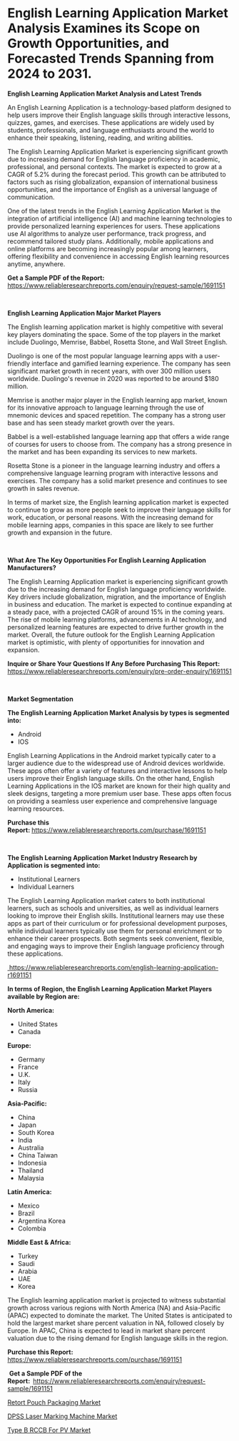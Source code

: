 <p><h1>English Learning Application Market Analysis Examines its Scope on Growth Opportunities, and Forecasted Trends Spanning from 2024 to 2031.</h1></p><p><strong>English Learning Application Market Analysis and Latest Trends</strong></p>
<p><p>An English Learning Application is a technology-based platform designed to help users improve their English language skills through interactive lessons, quizzes, games, and exercises. These applications are widely used by students, professionals, and language enthusiasts around the world to enhance their speaking, listening, reading, and writing abilities.</p><p>The English Learning Application Market is experiencing significant growth due to increasing demand for English language proficiency in academic, professional, and personal contexts. The market is expected to grow at a CAGR of 5.2% during the forecast period. This growth can be attributed to factors such as rising globalization, expansion of international business opportunities, and the importance of English as a universal language of communication.</p><p>One of the latest trends in the English Learning Application Market is the integration of artificial intelligence (AI) and machine learning technologies to provide personalized learning experiences for users. These applications use AI algorithms to analyze user performance, track progress, and recommend tailored study plans. Additionally, mobile applications and online platforms are becoming increasingly popular among learners, offering flexibility and convenience in accessing English learning resources anytime, anywhere.</p></p>
<p><strong>Get a Sample PDF of the Report:&nbsp;</strong> <a href="https://www.reliableresearchreports.com/enquiry/request-sample/1691151">https://www.reliableresearchreports.com/enquiry/request-sample/1691151</a></p>
<p>&nbsp;</p>
<p><strong>English Learning Application Major Market Players</strong></p>
<p><p>The English learning application market is highly competitive with several key players dominating the space. Some of the top players in the market include Duolingo, Memrise, Babbel, Rosetta Stone, and Wall Street English.</p><p>Duolingo is one of the most popular language learning apps with a user-friendly interface and gamified learning experience. The company has seen significant market growth in recent years, with over 300 million users worldwide. Duolingo's revenue in 2020 was reported to be around $180 million.</p><p>Memrise is another major player in the English learning app market, known for its innovative approach to language learning through the use of mnemonic devices and spaced repetition. The company has a strong user base and has seen steady market growth over the years.</p><p>Babbel is a well-established language learning app that offers a wide range of courses for users to choose from. The company has a strong presence in the market and has been expanding its services to new markets.</p><p>Rosetta Stone is a pioneer in the language learning industry and offers a comprehensive language learning program with interactive lessons and exercises. The company has a solid market presence and continues to see growth in sales revenue.</p><p>In terms of market size, the English learning application market is expected to continue to grow as more people seek to improve their language skills for work, education, or personal reasons. With the increasing demand for mobile learning apps, companies in this space are likely to see further growth and expansion in the future.</p></p>
<p>&nbsp;</p>
<p><strong>What Are The Key Opportunities For English Learning Application Manufacturers?</strong></p>
<p><p>The English Learning Application market is experiencing significant growth due to the increasing demand for English language proficiency worldwide. Key drivers include globalization, migration, and the importance of English in business and education. The market is expected to continue expanding at a steady pace, with a projected CAGR of around 15% in the coming years. The rise of mobile learning platforms, advancements in AI technology, and personalized learning features are expected to drive further growth in the market. Overall, the future outlook for the English Learning Application market is optimistic, with plenty of opportunities for innovation and expansion.</p></p>
<p><strong>Inquire or Share Your Questions If Any Before Purchasing This Report:</strong> <a href="https://www.reliableresearchreports.com/enquiry/pre-order-enquiry/1691151">https://www.reliableresearchreports.com/enquiry/pre-order-enquiry/1691151</a></p>
<p>&nbsp;</p>
<p><strong>Market Segmentation</strong></p>
<p><strong>The English Learning Application Market Analysis by types is segmented into:</strong></p>
<p><ul><li>Android</li><li>IOS</li></ul></p>
<p><p>English Learning Applications in the Android market typically cater to a larger audience due to the widespread use of Android devices worldwide. These apps often offer a variety of features and interactive lessons to help users improve their English language skills. On the other hand, English Learning Applications in the IOS market are known for their high quality and sleek designs, targeting a more premium user base. These apps often focus on providing a seamless user experience and comprehensive language learning resources.</p></p>
<p><strong>Purchase this Report:&nbsp;</strong><a href="https://www.reliableresearchreports.com/purchase/1691151">https://www.reliableresearchreports.com/purchase/1691151</a></p>
<p>&nbsp;</p>
<p><strong>The English Learning Application Market Industry Research by Application is segmented into:</strong></p>
<p><ul><li>Institutional Learners</li><li>Individual Learners</li></ul></p>
<p><p>The English Learning Application market caters to both institutional learners, such as schools and universities, as well as individual learners looking to improve their English skills. Institutional learners may use these apps as part of their curriculum or for professional development purposes, while individual learners typically use them for personal enrichment or to enhance their career prospects. Both segments seek convenient, flexible, and engaging ways to improve their English language proficiency through these applications.</p></p>
<p><a href="https://www.reliableresearchreports.com/english-learning-application-r1691151">&nbsp;https://www.reliableresearchreports.com/english-learning-application-r1691151</a></p>
<p><strong>In terms of Region, the English Learning Application Market Players available by Region are:</strong></p>
<p>
    <p> <strong> North America: </strong>
        <ul>
            <li>United States</li>
            <li>Canada</li>
        </ul>
        </p> 
    <p> <strong> Europe: </strong>
        <ul>
            <li>Germany</li>
            <li>France</li>
            <li>U.K.</li>
            <li>Italy</li>
            <li>Russia</li>
        </ul>
        </p> 
    <p> <strong> Asia-Pacific: </strong>
        <ul>
            <li>China</li>
            <li>Japan</li>
            <li>South Korea</li>
            <li>India</li>
            <li>Australia</li>
            <li>China Taiwan</li>
            <li>Indonesia</li>
            <li>Thailand</li>
            <li>Malaysia</li>
        </ul>
        </p> 
    <p> <strong> Latin America: </strong>
        <ul>
            <li>Mexico</li>
            <li>Brazil</li>
            <li>Argentina Korea</li>
            <li>Colombia</li>
        </ul>
        </p> 
    <p> <strong> Middle East & Africa: </strong>
        <ul>
            <li>Turkey</li>
            <li>Saudi</li>
            <li>Arabia</li>
            <li>UAE</li>
            <li>Korea</li>
        </ul>
    </p>
    </p>
<p><p>The English learning application market is projected to witness substantial growth across various regions with North America (NA) and Asia-Pacific (APAC) expected to dominate the market. The United States is anticipated to hold the largest market share percent valuation in NA, followed closely by Europe. In APAC, China is expected to lead in market share percent valuation due to the rising demand for English language skills in the region.</p></p>
<p><strong>Purchase this Report: </strong><a href="https://www.reliableresearchreports.com/purchase/1691151">https://www.reliableresearchreports.com/purchase/1691151</a></p>
<p>&nbsp;<strong>Get a Sample PDF of the Report:&nbsp;&nbsp;</strong><a href="https://www.reliableresearchreports.com/enquiry/request-sample/1691151">https://www.reliableresearchreports.com/enquiry/request-sample/1691151</a></p>
<p><strong></strong></p>
<p><p><a href="https://medium.com/@sac-m/global-retort-pouch-packaging-market-analysis-trends-forecasts-and-growth-opportunities-2024-6cb60049d4d8">Retort Pouch Packaging Market</a></p><p><a href="https://medium.com/@kaceyrath00/dpss-laser-marking-machine-market-share-size-trends-industry-analysis-report-by-application-46de34e5415a">DPSS Laser Marking Machine Market</a></p><p><a href="https://medium.com/@bsjdj3773/type-b-rccb-for-pv-market-size-share-analysis-growth-trends-forecasts-2024-2031-4c71fc8d872f">Type B RCCB For PV Market</a></p></p>